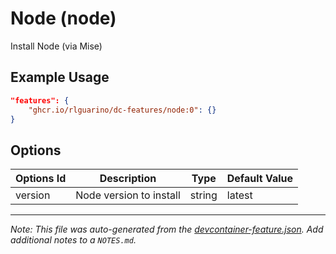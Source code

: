 
# Node (node)

Install Node (via Mise)

## Example Usage

```json
"features": {
    "ghcr.io/rlguarino/dc-features/node:0": {}
}
```

## Options

| Options Id | Description | Type | Default Value |
|-----|-----|-----|-----|
| version | Node version to install | string | latest |



---

_Note: This file was auto-generated from the [devcontainer-feature.json](https://github.com/rlguarino/dc-features/blob/main/src/node/devcontainer-feature.json).  Add additional notes to a `NOTES.md`._
